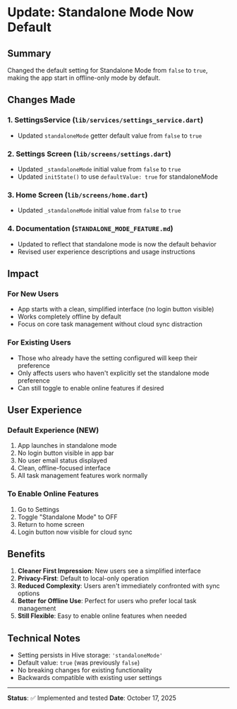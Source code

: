 # Update: Standalone Mode Now Default

## Summary
Changed the default setting for Standalone Mode from `false` to `true`, making the app start in offline-only mode by default.

## Changes Made

### 1. SettingsService (`lib/services/settings_service.dart`)
- Updated `standaloneMode` getter default value from `false` to `true`

### 2. Settings Screen (`lib/screens/settings.dart`)  
- Updated `_standaloneMode` initial value from `false` to `true`
- Updated `initState()` to use `defaultValue: true` for standaloneMode

### 3. Home Screen (`lib/screens/home.dart`)
- Updated `_standaloneMode` initial value from `false` to `true`

### 4. Documentation (`STANDALONE_MODE_FEATURE.md`)
- Updated to reflect that standalone mode is now the default behavior
- Revised user experience descriptions and usage instructions

## Impact

### For New Users
- App starts with a clean, simplified interface (no login button visible)
- Works completely offline by default
- Focus on core task management without cloud sync distraction

### For Existing Users
- Those who already have the setting configured will keep their preference
- Only affects users who haven't explicitly set the standalone mode preference
- Can still toggle to enable online features if desired

## User Experience

### Default Experience (NEW)
1. App launches in standalone mode
2. No login button visible in app bar
3. No user email status displayed
4. Clean, offline-focused interface
5. All task management features work normally

### To Enable Online Features
1. Go to Settings
2. Toggle "Standalone Mode" to OFF
3. Return to home screen
4. Login button now visible for cloud sync

## Benefits

1. **Cleaner First Impression**: New users see a simplified interface
2. **Privacy-First**: Default to local-only operation
3. **Reduced Complexity**: Users aren't immediately confronted with sync options
4. **Better for Offline Use**: Perfect for users who prefer local task management
5. **Still Flexible**: Easy to enable online features when needed

## Technical Notes

- Setting persists in Hive storage: `'standaloneMode'`
- Default value: `true` (was previously `false`)
- No breaking changes for existing functionality
- Backwards compatible with existing user settings

---
**Status**: ✅ Implemented and tested
**Date**: October 17, 2025